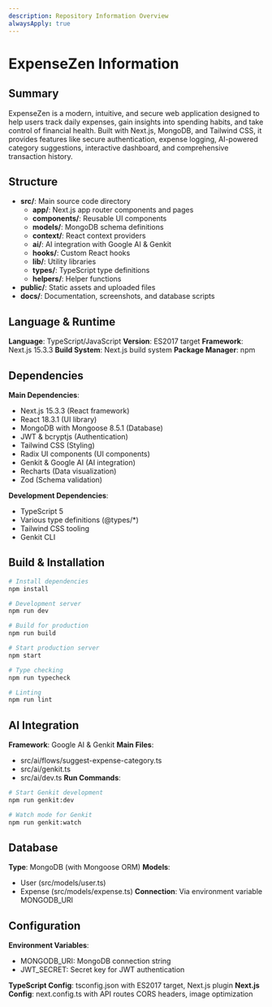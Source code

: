 ```yaml
---
description: Repository Information Overview
alwaysApply: true
---
```


# ExpenseZen Information

## Summary
ExpenseZen is a modern, intuitive, and secure web application designed to help users track daily expenses, gain insights into spending habits, and take control of financial health. Built with Next.js, MongoDB, and Tailwind CSS, it provides features like secure authentication, expense logging, AI-powered category suggestions, interactive dashboard, and comprehensive transaction history.

## Structure
- **src/**: Main source code directory
  - **app/**: Next.js app router components and pages
  - **components/**: Reusable UI components
  - **models/**: MongoDB schema definitions
  - **context/**: React context providers
  - **ai/**: AI integration with Google AI & Genkit
  - **hooks/**: Custom React hooks
  - **lib/**: Utility libraries
  - **types/**: TypeScript type definitions
  - **helpers/**: Helper functions
- **public/**: Static assets and uploaded files
- **docs/**: Documentation, screenshots, and database scripts

## Language & Runtime
**Language**: TypeScript/JavaScript
**Version**: ES2017 target
**Framework**: Next.js 15.3.3
**Build System**: Next.js build system
**Package Manager**: npm

## Dependencies
**Main Dependencies**:
- Next.js 15.3.3 (React framework)
- React 18.3.1 (UI library)
- MongoDB with Mongoose 8.5.1 (Database)
- JWT & bcryptjs (Authentication)
- Tailwind CSS (Styling)
- Radix UI components (UI components)
- Genkit & Google AI (AI integration)
- Recharts (Data visualization)
- Zod (Schema validation)

**Development Dependencies**:
- TypeScript 5
- Various type definitions (@types/*)
- Tailwind CSS tooling
- Genkit CLI

## Build & Installation
```bash
# Install dependencies
npm install

# Development server
npm run dev

# Build for production
npm run build

# Start production server
npm start

# Type checking
npm run typecheck

# Linting
npm run lint
```

## AI Integration
**Framework**: Google AI & Genkit
**Main Files**: 
- src/ai/flows/suggest-expense-category.ts
- src/ai/genkit.ts
- src/ai/dev.ts
**Run Commands**:
```bash
# Start Genkit development
npm run genkit:dev

# Watch mode for Genkit
npm run genkit:watch
```

## Database
**Type**: MongoDB (with Mongoose ORM)
**Models**:
- User (src/models/user.ts)
- Expense (src/models/expense.ts)
**Connection**: Via environment variable MONGODB_URI

## Configuration
**Environment Variables**:
- MONGODB_URI: MongoDB connection string
- JWT_SECRET: Secret key for JWT authentication

**TypeScript Config**: tsconfig.json with ES2017 target, Next.js plugin
**Next.js Config**: next.config.ts with API routes CORS headers, image optimization